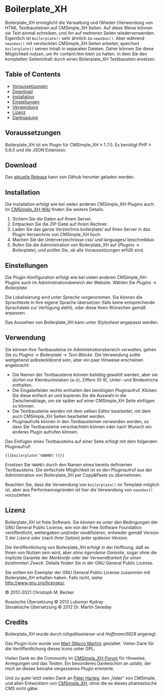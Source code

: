 # Boilerplate\_XH

Boilerplate\_XH ermöglicht die Verwaltung und
(Wieder-)Verwendung von HTML Textbausteinen auf CMSimple\_XH Seiten. Auf diese
Weise können sie Text einmal schreiben, und ihn auf mehreren Seiten
wiederverwenden. Eigentlich ist `boilerplate()` sehr ähnlich zu `newsbox()`. Aber
während `newsbox()` mit versteckten CMSimple\_XH Seiten arbeitet, speichert
`boilerplate()` seinen Inhalt in separaten Dateien. Daher können Sie diese
Möglichkeit nutzen, um Ihr content.htm klein zu halten, in dem Sie den
kompletten Seiteninhalt durch einen Boilerplate\_XH Textbaustein ersetzen.

## Table of Contents

- [Voraussetzungen](#requirements)
- [Download](#download)
- [Installation](#installation)
- [Einstellungen](#settings)
- [Verwendung](#usage)
- [Lizenz](#license)
- [Danksagung](#credits)


## Voraussetzungen

Boilerplate\_XH ist ein Plugin für CMSimple\_XH ≥ 1.7.0.
Es benötigt PHP ≥ 5.6.0 und die JSON Extension.

## Download

Das [aktuelle Release](https://github.com/cmb69/boilerplate_xh/releases/latest)
kann von Github herunter geladen werden.

## Installation

Die Installation erfolgt wie bei vielen anderen CMSimple\_XH-Plugins auch. Im
[CMSimple_XH-Wiki](https://wiki.cmsimple-xh.org/doku.php/de:installation#plugins)
finden Sie weitere Details.

1. Sichern Sie die Daten auf Ihrem Server.
2. Entpacken Sie die ZIP-Datei auf Ihrem Rechner.
3. Laden Sie das ganze Verzeichnis boilerplate/ auf Ihren Server in das Plugin-Verzeichnis von CMSimple\_XH hoch.
4. Machen Sie die Unterverzeichnisse css/ und languages/ beschreibbar.
5. Rufen Sie die Administration von Boilerplate\_XH auf (*Plugins* → *Boilerplate*),
   und prüfen Sie, ob alle Voraussetzungen erfüllt sind.

## Einstellungen

Die Plugin-Konfiguration erfolgt wie bei vielen anderen CMSimple\_XH-Plugins
auch im Administrationsbereich der Website. Wählen Sie *Plugins* → *Boilerplate*.

Die Lokalisierung wird unter *Sprache* vorgenommen. Sie können die
Sprachtexte in Ihre eigene Sprache übersetzen (falls keine entsprechende
Sprachdatei zur Verfügung steht), oder diese Ihren Wünschen gemäß anpassen.

Das Aussehen von Boilerplate\_XH kann unter *Stylesheet* angepasst werden.

## Verwendung

Sie können Ihre Textbausteine im Administrationsbereich verwalten; gehen Sie zu
*Plugins* → *Boilerplate* → *Text-Blöcke*. Die Verwendung sollte weitgehend
selbsterklärend sein, aber ein paar Hinweise erscheinen angebracht:

- Die Namen der Textbausteine können beliebig gewählt werden, aber sie dürfen nur
  Kleinbuchstaben (a-z), Ziffern (0-9), Unter- und Bindestriche enthalten.
- Die Eingabefelder rechts enthalten den benötigten Pluginaufruf. Klicken Sie
  diese einfach an und kopieren Sie die Auswahl in die Zwischenablage, um sie später
  auf einer CMSimple\_XH Seite einfügen zu können.
- Die Textbausteine werden mit dem selben Editor
  bearbeitet, mit dem auch CMSimple\_XH Seiten bearbeitet werden.
- Pluginaufrufe können in den Textbausteinen
  verwenden werden, so dass Sie Textbausteine verschachteln können oder nach Wunsch ein
  anderes Plugin aufrufen können.

Das Einfügen eines Textbausteins auf einer Seite erfolgt mit dem folgenden
Pluginaufruf:

    {{{boilerplate('%NAME%')}}}

Ersetzen Sie `%NAME%` durch den Namen eines bereits definierten Textbausteins. Die
einfachste Möglichkeit ist es den Pluginaufruf aus der Administration von
Boilerplate\_XH per Copy&Paste zu übernehmen.

Beachten Sie, dass die Verwendung von `boilerplate()` im Template möglich ist,
aber aus Performancegründen ist hier die Verwendung von `newsbox()`
vorzuziehen.

## Lizenz

Boilerplate\_XH ist freie Software. Sie können es unter den Bedingungen
der GNU General Public License, wie von der Free Software Foundation
veröffentlicht, weitergeben und/oder modifizieren, entweder gemäß
Version 3 der Lizenz oder (nach Ihrer Option) jeder späteren Version.

Die Veröffentlichung von Boilerplate\_XH erfolgt in der Hoffnung, daß es
Ihnen von Nutzen sein wird, aber *ohne irgendeine Garantie*, sogar ohne
die implizite Garantie der *Marktreife* oder der *Verwendbarkeit für einen
bestimmten Zweck*. Details finden Sie in der GNU General Public License.

Sie sollten ein Exemplar der GNU General Public License zusammen mit
Boilerplate\_XH erhalten haben. Falls nicht, siehe http://www.gnu.org/licenses/.

© 2012-2021 Christoph M. Becker

Russische Übersetzung © 2012 Lubomyr Kydray  
Slovakische Übersetzung © 2012 Dr. Martin Sereday

## Credits

Boilerplate\_XH wurde durch *rühgallisaniener* und *Hoffmann5928* angeregt.

Das Plugin-Icon wurde von [Mart (Marco Martin)](http://www.notmart.org/) gestaltet.
Vielen Dank für die Veröffentlichung dieses Icons unter GPL.

Vielen Dank an die Community im [CMSimple\_XH-Forum](http://www.cmsimpleforum.com/)
für Hinweise, Anregungen und das Testen.
Ein besonderes Dankeschön an *ustalo*, der mich an dieses beinahe vergessenes Plugin erinnerte.

Und zu guter letzt vielen Dank an [Peter Harteg](http://www.harteg.dk/), den „Vater“ von CMSimple,
und allen Entwicklern von [CMSimple\_XH](http://www.cmsimple-xh.org/de/),
ohne die es dieses phantastische CMS nicht gäbe.

